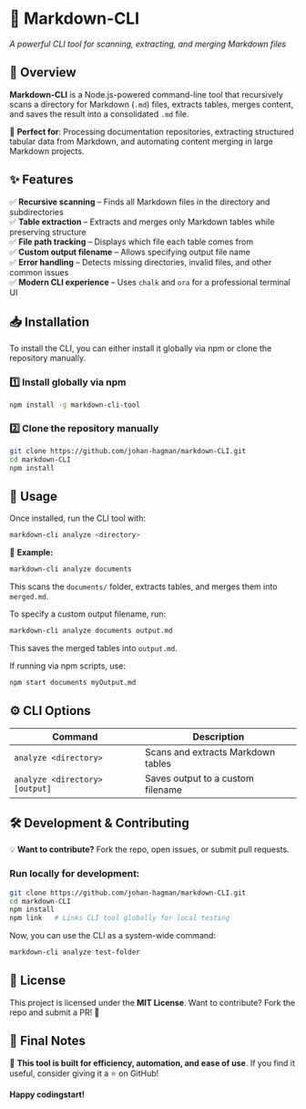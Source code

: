 # 🚀 Markdown-CLI

_A powerful CLI tool for scanning, extracting, and merging Markdown files_

## 📌 Overview

**Markdown-CLI** is a Node.js-powered command-line tool that recursively scans a directory for Markdown (`.md`) files, extracts tables, merges content, and saves the result into a consolidated `.md` file.

🔹 **Perfect for**: Processing documentation repositories, extracting structured tabular data from Markdown, and automating content merging in large Markdown projects.

## ✨ Features

✅ **Recursive scanning** – Finds all Markdown files in the directory and subdirectories  
✅ **Table extraction** – Extracts and merges only Markdown tables while preserving structure  
✅ **File path tracking** – Displays which file each table comes from  
✅ **Custom output filename** – Allows specifying output file name  
✅ **Error handling** – Detects missing directories, invalid files, and other common issues  
✅ **Modern CLI experience** – Uses `chalk` and `ora` for a professional terminal UI

## 📥 Installation

To install the CLI, you can either install it globally via npm or clone the repository manually.

### 1️⃣ Install globally via npm

```sh
npm install -g markdown-cli-tool
```

### 2️⃣ Clone the repository manually

```sh
git clone https://github.com/johan-hagman/markdown-CLI.git
cd markdown-CLI
npm install
```

## 🚀 Usage

Once installed, run the CLI tool with:

```sh
markdown-cli analyze <directory>
```

🔹 **Example:**

```sh
markdown-cli analyze documents
```

This scans the `documents/` folder, extracts tables, and merges them into `merged.md`.

To specify a custom output filename, run:

```sh
markdown-cli analyze documents output.md
```

This saves the merged tables into `output.md`.

If running via npm scripts, use:

```sh
npm start documents myOutput.md
```

## ⚙️ CLI Options

| Command                        | Description                        |
| ------------------------------ | ---------------------------------- |
| `analyze <directory>`          | Scans and extracts Markdown tables |
| `analyze <directory> [output]` | Saves output to a custom filename  |

## 🛠️ Development & Contributing

💡 **Want to contribute?** Fork the repo, open issues, or submit pull requests.

### Run locally for development:

```sh
git clone https://github.com/johan-hagman/markdown-CLI.git
cd markdown-CLI
npm install
npm link   # Links CLI tool globally for local testing
```

Now, you can use the CLI as a system-wide command:

```sh
markdown-cli analyze test-folder
```

## 📜 License

This project is licensed under the **MIT License**. Want to contribute? Fork the repo and submit a PR! 🚀

## 📌 Final Notes

🚀 **This tool is built for efficiency, automation, and ease of use**. If you find it useful, consider giving it a ⭐ on GitHub!

**Happy codingstart!**
